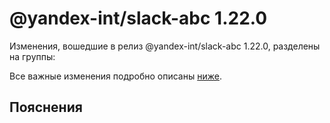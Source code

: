 # @yandex-int/slack-abc 1.22.0

<!-- ЧЕЛОВЕЧЕСКОЕ ВСТУПЛЕНИЕ -->

Изменения, вошедшие в релиз @yandex-int/slack-abc 1.22.0, разделены на группы:

Все важные изменения подробно описаны [ниже](#Пояснения).

## Пояснения

